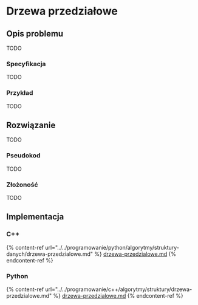 # Drzewa przedziałowe

## Opis problemu

TODO

### Specyfikacja

TODO

### Przykład

TODO

## Rozwiązanie

TODO

### Pseudokod

TODO

### Złożoność

TODO

## Implementacja

### C++

{% content-ref url="../../programowanie/python/algorytmy/struktury-danych/drzewa-przedzialowe.md" %}
[drzewa-przedzialowe.md](../../programowanie/python/algorytmy/struktury-danych/drzewa-przedzialowe.md)
{% endcontent-ref %}

### Python

{% content-ref url="../../programowanie/c++/algorytmy/struktury/drzewa-przedzialowe.md" %}
[drzewa-przedzialowe.md](../../programowanie/c++/algorytmy/struktury/drzewa-przedzialowe.md)
{% endcontent-ref %}
